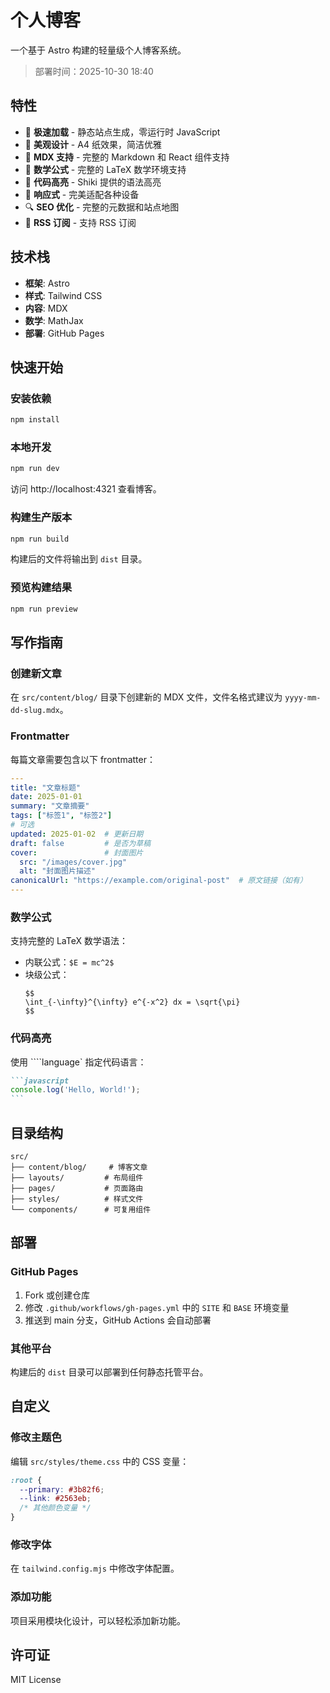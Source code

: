 # 个人博客

一个基于 Astro 构建的轻量级个人博客系统。

> 部署时间：2025-10-30 18:40

## 特性

- 🚀 **极速加载** - 静态站点生成，零运行时 JavaScript
- 🎨 **美观设计** - A4 纸效果，简洁优雅
- 📝 **MDX 支持** - 完整的 Markdown 和 React 组件支持
- 🧮 **数学公式** - 完整的 LaTeX 数学环境支持
- 🎯 **代码高亮** - Shiki 提供的语法高亮
- 📱 **响应式** - 完美适配各种设备
- 🔍 **SEO 优化** - 完整的元数据和站点地图
- 📡 **RSS 订阅** - 支持 RSS 订阅

## 技术栈

- **框架**: Astro
- **样式**: Tailwind CSS
- **内容**: MDX
- **数学**: MathJax
- **部署**: GitHub Pages

## 快速开始

### 安装依赖

```bash
npm install
```

### 本地开发

```bash
npm run dev
```

访问 http://localhost:4321 查看博客。

### 构建生产版本

```bash
npm run build
```

构建后的文件将输出到 `dist` 目录。

### 预览构建结果

```bash
npm run preview
```

## 写作指南

### 创建新文章

在 `src/content/blog/` 目录下创建新的 MDX 文件，文件名格式建议为 `yyyy-mm-dd-slug.mdx`。

### Frontmatter

每篇文章需要包含以下 frontmatter：

```yaml
---
title: "文章标题"
date: 2025-01-01
summary: "文章摘要"
tags: ["标签1", "标签2"]
# 可选
updated: 2025-01-02  # 更新日期
draft: false         # 是否为草稿
cover:               # 封面图片
  src: "/images/cover.jpg"
  alt: "封面图片描述"
canonicalUrl: "https://example.com/original-post"  # 原文链接（如有）
---
```

### 数学公式

支持完整的 LaTeX 数学语法：

- 内联公式：`$E = mc^2$`
- 块级公式：
  ```
  $$
  \int_{-\infty}^{\infty} e^{-x^2} dx = \sqrt{\pi}
  $$
  ```

### 代码高亮

使用 ````language` 指定代码语言：

````markdown
```javascript
console.log('Hello, World!');
```
````

## 目录结构

```
src/
├── content/blog/     # 博客文章
├── layouts/         # 布局组件
├── pages/           # 页面路由
├── styles/          # 样式文件
└── components/      # 可复用组件
```

## 部署

### GitHub Pages

1. Fork 或创建仓库
2. 修改 `.github/workflows/gh-pages.yml` 中的 `SITE` 和 `BASE` 环境变量
3. 推送到 main 分支，GitHub Actions 会自动部署

### 其他平台

构建后的 `dist` 目录可以部署到任何静态托管平台。

## 自定义

### 修改主题色

编辑 `src/styles/theme.css` 中的 CSS 变量：

```css
:root {
  --primary: #3b82f6;
  --link: #2563eb;
  /* 其他颜色变量 */
}
```

### 修改字体

在 `tailwind.config.mjs` 中修改字体配置。

### 添加功能

项目采用模块化设计，可以轻松添加新功能。

## 许可证

MIT License
